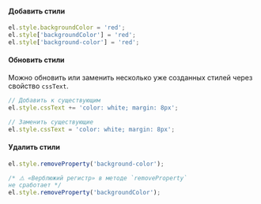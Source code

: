 #### Добавить стили

```js
el.style.backgroundColor = 'red';
el.style['backgroundColor'] = 'red';
el.style['background-color'] = 'red';
```

#### Обновить стили

Можно обновить или заменить несколько уже созданных стилей через свойство `cssText`.

```js
// Добавить к существующим
el.style.cssText += 'color: white; margin: 8px';

// Заменить существующие
el.style.cssText = 'color: white; margin: 8px';
```

#### Удалить стили

```js
el.style.removeProperty('background-color');

/* ⚠️ «Верблюжий регистр» в методе `removeProperty`
не сработает */
el.style.removeProperty('backgroundColor');
```
